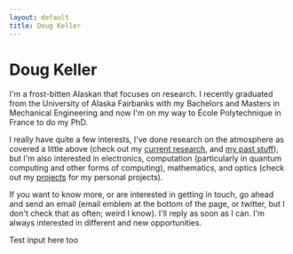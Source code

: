 ```yaml
---
layout: default
title: Doug Keller
---
```


# Doug Keller

I'm a frost-bitten Alaskan that focuses on research. I recently graduated from the University of Alaska Fairbanks with my Bachelors and Masters in Mechanical Engineering and now I'm on my way to École Polytechnique in France to do my PhD.

I really have quite a few interests, I've done research on the atmosphere as covered a little above (check out my [current research](research.html), and [my past stuff](aged_research.html)), but I'm also interested in electronics, computation (particularly in quantum computing and other forms of computing), mathematics, and optics (check out my [projects](projects.html) for my personal projects).

If you want to know more, or are interested in getting in touch, go ahead and send an email (email emblem at the bottom of the page, or twitter, but I don't check that as often; weird I know). I'll reply as soon as I can. I'm always interested in different and new opportunities.

<div class="gen">
    Test input here too
</div>

